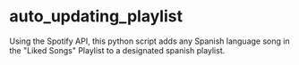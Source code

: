 # auto_updating_playlist
Using the Spotify API, this python script adds any Spanish language song in the "Liked Songs" Playlist to a designated spanish playlist.
